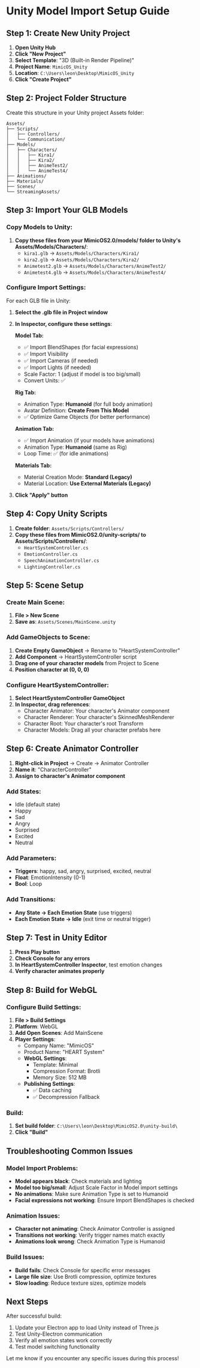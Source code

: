 # Unity Model Import Setup Guide

## Step 1: Create New Unity Project

1. **Open Unity Hub**
2. **Click "New Project"**
3. **Select Template**: "3D (Built-in Render Pipeline)" 
4. **Project Name**: `MimicOS_Unity`
5. **Location**: `C:\Users\leon\Desktop\MimicOS_Unity`
6. **Click "Create Project"**

## Step 2: Project Folder Structure

Create this structure in your Unity project Assets folder:

```
Assets/
├── Scripts/
│   ├── Controllers/
│   └── Communication/
├── Models/
│   ├── Characters/
│   │   ├── Kira1/
│   │   ├── Kira2/
│   │   ├── AnimeTest2/
│   │   └── AnimeTest4/
├── Animations/
├── Materials/
├── Scenes/
└── StreamingAssets/
```

## Step 3: Import Your GLB Models

### Copy Models to Unity:
1. **Copy these files from your MimicOS2.0/models/ folder to Unity's Assets/Models/Characters/**:
   - `kira1.glb` → `Assets/Models/Characters/Kira1/`
   - `kira2.glb` → `Assets/Models/Characters/Kira2/`
   - `Animetest2.glb` → `Assets/Models/Characters/AnimeTest2/`
   - `Animetest4.glb` → `Assets/Models/Characters/AnimeTest4/`

### Configure Import Settings:
For each GLB file in Unity:

1. **Select the .glb file in Project window**
2. **In Inspector, configure these settings**:

   **Model Tab:**
   - ✅ Import BlendShapes (for facial expressions)
   - ✅ Import Visibility
   - ✅ Import Cameras (if needed)
   - ✅ Import Lights (if needed)
   - Scale Factor: 1 (adjust if model is too big/small)
   - Convert Units: ✅

   **Rig Tab:**
   - Animation Type: **Humanoid** (for full body animation)
   - Avatar Definition: **Create From This Model**
   - ✅ Optimize Game Objects (for better performance)

   **Animation Tab:**
   - ✅ Import Animation (if your models have animations)
   - Animation Type: **Humanoid** (same as Rig)
   - Loop Time: ✅ (for idle animations)

   **Materials Tab:**
   - Material Creation Mode: **Standard (Legacy)**
   - Material Location: **Use External Materials (Legacy)**

3. **Click "Apply" button**

## Step 4: Copy Unity Scripts

1. **Create folder**: `Assets/Scripts/Controllers/`
2. **Copy these files from MimicOS2.0/unity-scripts/ to Assets/Scripts/Controllers/**:
   - `HeartSystemController.cs`
   - `EmotionController.cs`
   - `SpeechAnimationController.cs`
   - `LightingController.cs`

## Step 5: Scene Setup

### Create Main Scene:
1. **File > New Scene**
2. **Save as**: `Assets/Scenes/MainScene.unity`

### Add GameObjects to Scene:
1. **Create Empty GameObject** → Rename to "HeartSystemController"
2. **Add Component** → HeartSystemController script
3. **Drag one of your character models** from Project to Scene
4. **Position character at (0, 0, 0)**

### Configure HeartSystemController:
1. **Select HeartSystemController GameObject**
2. **In Inspector, drag references**:
   - Character Animator: Your character's Animator component
   - Character Renderer: Your character's SkinnedMeshRenderer  
   - Character Root: Your character's root Transform
   - Character Models: Drag all your character prefabs here

## Step 6: Create Animator Controller

1. **Right-click in Project** → Create → Animator Controller
2. **Name it**: "CharacterController"
3. **Assign to character's Animator component**

### Add States:
- Idle (default state)
- Happy
- Sad  
- Angry
- Surprised
- Excited
- Neutral

### Add Parameters:
- **Triggers**: happy, sad, angry, surprised, excited, neutral
- **Float**: EmotionIntensity (0-1)
- **Bool**: Loop

### Add Transitions:
- **Any State → Each Emotion State** (use triggers)
- **Each Emotion State → Idle** (exit time or neutral trigger)

## Step 7: Test in Unity Editor

1. **Press Play button**
2. **Check Console for any errors**
3. **In HeartSystemController Inspector**, test emotion changes
4. **Verify character animates properly**

## Step 8: Build for WebGL

### Configure Build Settings:
1. **File > Build Settings**
2. **Platform**: WebGL
3. **Add Open Scenes**: Add MainScene
4. **Player Settings**:
   - Company Name: "MimicOS"
   - Product Name: "HEART System"
   - **WebGL Settings**:
     - Template: Minimal
     - Compression Format: Brotli
     - Memory Size: 512 MB
   - **Publishing Settings**:
     - ✅ Data caching
     - ✅ Decompression Fallback

### Build:
1. **Set build folder**: `C:\Users\leon\Desktop\MimicOS2.0\unity-build\`
2. **Click "Build"**

## Troubleshooting Common Issues

### Model Import Problems:
- **Model appears black**: Check materials and lighting
- **Model too big/small**: Adjust Scale Factor in Model import settings
- **No animations**: Make sure Animation Type is set to Humanoid
- **Facial expressions not working**: Ensure Import BlendShapes is checked

### Animation Issues:
- **Character not animating**: Check Animator Controller is assigned
- **Transitions not working**: Verify trigger names match exactly
- **Animations look wrong**: Check Animation Type is Humanoid

### Build Issues:
- **Build fails**: Check Console for specific error messages
- **Large file size**: Use Brotli compression, optimize textures
- **Slow loading**: Reduce texture sizes, optimize models

## Next Steps

After successful build:
1. Update your Electron app to load Unity instead of Three.js
2. Test Unity-Electron communication
3. Verify all emotion states work correctly
4. Test model switching functionality

Let me know if you encounter any specific issues during this process!


